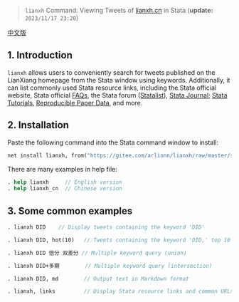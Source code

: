> `lianxh` Command: Viewing Tweets of [lianxh.cn](https://www.lianxh.cn) in Stata (**update:** `2023/11/17 23:20`)

[中文版]()

## 1. Introduction

`lianxh` allows users to conveniently search for tweets published on the LianXiang homepage from the Stata window using keywords. Additionally, it can list commonly used Stata resource links, including the Stata official website, Stata official [FAQs](https://www.stata.com/support/faqs/), the Stata forum ([Statalist](https://www.statalist.org/forums/)), [Stata Journal](https://www.lianxh.cn/news/12ffe67d8d8fb.html); [Stata Tutorials](https://www.lianxh.cn/search.html?s=%E6%95%99%E7%A8%8B), [Reproducible Paper Data](https://www.lianxh.cn/news/e87e5976686d5.html), and more.

## 2. Installation

Paste the following command into the Stata command window to install:

```stata
net install lianxh, from("https://gitee.com/arlionn/lianxh/raw/master/src/") replace
```
There are many examples in help file:
```stata
. help lianxh     // English version
. help lianxh_cn  // Chinese version
```

## 3. Some common examples 

```stata
. lianxh DID    // Display tweets containing the keyword 'DID'

. lianxh DID, hot(10)   // Tweets containing the keyword 'DID,' top 10 by views

. lianxh DID 倍分 双差分 // Multiple keyword query (union)

. lianxh DID+多期        // Multiple keyword query (intersection)

. lianxh DID, md        // Output text in Markdown format

. lianxh, links         // Display Stata resource links and common URLs
```
